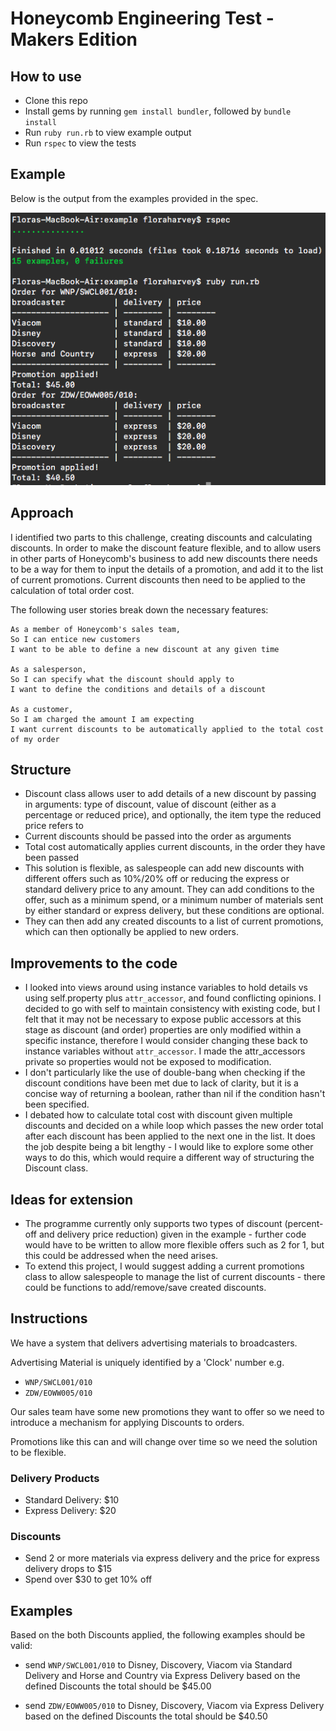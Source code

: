# Honeycomb Engineering Test - Makers Edition

## How to use
   - Clone this repo
   - Install gems by running `gem install bundler`, followed by `bundle install`
   - Run `ruby run.rb` to view example output
   - Run `rspec` to view the tests

## Example

Below is the output from the examples provided in the spec.

![output](https://github.com/FloraHarvey/honeycomb-tech-test/blob/master/example_output.png)

## Approach

I identified two parts to this challenge, creating discounts and calculating discounts. In order to make the discount feature flexible, and to allow users in other parts of Honeycomb's business to add new discounts there needs to be a way for them to input the details of a promotion, and add it to the list of current promotions. Current discounts then need to be applied to the calculation of total order cost.

The following user stories break down the necessary features:

```
As a member of Honeycomb's sales team,
So I can entice new customers
I want to be able to define a new discount at any given time

As a salesperson,
So I can specify what the discount should apply to
I want to define the conditions and details of a discount

As a customer,
So I am charged the amount I am expecting
I want current discounts to be automatically applied to the total cost of my order
```

## Structure

- Discount class allows user to add details of a new discount by passing in arguments: type of discount, value of discount (either as a percentage or reduced price), and optionally, the item type the reduced price refers to
- Current discounts should be passed into the order as arguments
- Total cost automatically applies current discounts, in the order they have been passed
- This solution is flexible, as salespeople can add new discounts with different offers such as 10%/20% off or reducing the express or standard delivery price to any amount. They can add conditions to the offer, such as a minimum spend, or a minimum number of materials sent by either standard or express delivery, but these conditions are optional.
- They can then add any created discounts to a list of current promotions, which can then optionally be applied to new orders.

## Improvements to the code

- I looked into views around using instance variables to hold details vs using self.property plus `attr_accessor`, and found conflicting opinions. I decided to go with self to maintain consistency with existing code, but I felt that it may not be necessary to expose public accessors at this stage as discount (and order) properties are only modified within a specific instance, therefore I would consider changing these back to instance variables without `attr_accessor`. I made the attr_accessors private so properties would not be exposed to modification.
-  I don't particularly like the use of double-bang when checking if the discount conditions have been met due to lack of clarity, but it is a concise way of returning a boolean, rather than nil if the condition hasn't been specified.
- I debated how to calculate total cost with discount given multiple discounts and decided on a while loop which passes the new order total after each discount has been applied to the next one in the list. It does the job despite being a bit lengthy - I would like to explore some other ways to do this, which would require a different way of structuring the Discount class.

## Ideas for extension

- The programme currently only supports two types of discount (percent-off and delivery price reduction) given in the example - further code would have to be written to allow more flexible offers such as 2 for 1, but this could be addressed when the need arises.
- To extend this project, I would suggest adding a current promotions class to allow salespeople to manage the list of current discounts - there could be functions to add/remove/save created discounts.


## Instructions

We have a system that delivers advertising materials to broadcasters.

Advertising Material is uniquely identified by a 'Clock' number e.g.

* `WNP/SWCL001/010`
* `ZDW/EOWW005/010`

Our sales team have some new promotions they want to offer so
we need to introduce a mechanism for applying Discounts to orders.

Promotions like this can and will change over time so we need the solution to be flexible.

### Delivery Products

* Standard Delivery: $10
* Express Delivery: $20

### Discounts

* Send 2 or more materials via express delivery and the price for express delivery drops to $15
* Spend over $30 to get 10% off

## Examples

Based on the both Discounts applied, the following examples should be valid:

* send `WNP/SWCL001/010` to Disney, Discovery, Viacom via Standard Delivery and Horse and Country via Express Delivery
    based on the defined Discounts the total should be $45.00

* send `ZDW/EOWW005/010` to Disney, Discovery, Viacom via Express Delivery
     based on the defined Discounts the total should be $40.50
